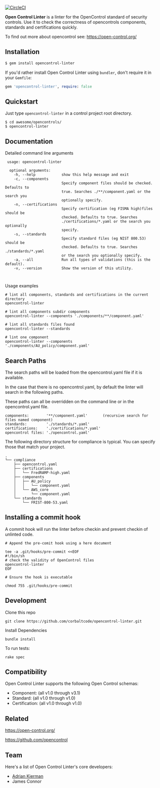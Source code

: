 [![CircleCI](https://circleci.com/gh/corbaltcode/opencontrol-linter.svg?style=svg)](https://circleci.com/gh/corbaltcode/opencontrol-linter)


**Open Control Linter** is a linter for the OpenControl standard of security controls. 
Use it to check the correctness of opencontrols components, standards and certifications quickly.

To find out more about opencontrol see:
https://open-control.org/

## Installation

```sh
$ gem install opencontrol-linter
```

If you'd rather install Open Control Linter using `bundler`, don't require it in your `Gemfile`:

```rb
gem 'opencontrol-linter', require: false
```

## Quickstart

Just type `opencontrol-linter` in a control project root directory.

```
$ cd awesome/opencontrols/
$ opencontrol-linter
```

## Documentation

Detailed command line arguments

```
 usage: opencontrol-linter

  optional arguments:
    -h, --help            show this help message and exit
    -c, --components
                          Specify component files should be checked. Defaults to
                          true. Searches ./**/component.yaml or the search you
                          optionally specify.
    -n, --certifications
                          Specify certification (eg FISMA high)files should be
                          checked. Defaults to true. Searches
                          ./certifications/*.yaml or the search you optionally
                          specify.
    -s, --standards
                          Specify standard files (eg NIST 800.53) should be
                          checked. Defaults to true. Searches ./standards/*.yaml
                          or the search you optionally specify.
    -a, --all             Run all types of validations (this is the default).
    -v, --version         Show the version of this utility.

      
```

Usage examples

```
# lint all components, standards and certifications in the current directory
opencontrol-linter

# lint all components subdir components
opencontrol-linter --components './components/**/component.yaml'

# lint all standards files found
opencontrol-linter --standards

# lint one component
opencontrol-linter --components './components/AU_policy/component.yaml'

```

## Search Paths

The search paths will be loaded from the opencontrol.yaml file if it is available.

In the case that there is no opencontrol.yaml, by default the linter will search in the following paths. 

These paths can all be overridden on the command line or in the opencontrol.yaml file.
```
components:        '**/component.yaml'       (recursive search for files named component)
standards:         './standards/*.yaml'
certifications:    './certifications/*.yaml'
opencontrol files: './opencontrol.yaml'

```

The following directory structure for compliance is typical. You can specify those that match your project.
```
.
└── compliance
    ├── opencontrol.yaml
    ├── certifications
    │   └── FredRAMP-high.yaml
    ├── components
    │   ├── AU_policy
    │   │   └── component.yaml
    │   └── AWS_core
    │       └── component.yaml
    └── standards
        └── FRIST-800-53.yaml

```

## Installing a commit hook 

A commit hook will run the linter before checkin and prevent checkin of unlinted 
code.

```cassandraql
# Append the pre-comit hook using a here document

tee -a .git/hooks/pre-commit <<EOF
#!/bin/sh
# check the validity of OpenControl files
opencontrol-linter
EOF

# Ensure the hook is executable

chmod 755 .git/hooks/pre-commit

```

## Development

Clone this repo
```
git clone https://github.com/corbaltcode/opencontrol-linter.git

```
Install Dependencies
```
bundle install
```

To run tests:
```
rake spec
```

## Compatibility

Open Control Linter supports the following Open Control schemas:

- Component: (all v1.0 through v3.1)
- Standard: (all v1.0 through v1.0)
- Certification: (all v1.0 through v1.0)

## Related

https://open-control.org/

https://github.com/opencontrol

## Team

Here's a list of Open Control Linter's core developers:

* [Adrian Kierman](https://github.com/adriankierman)
* James Connor
